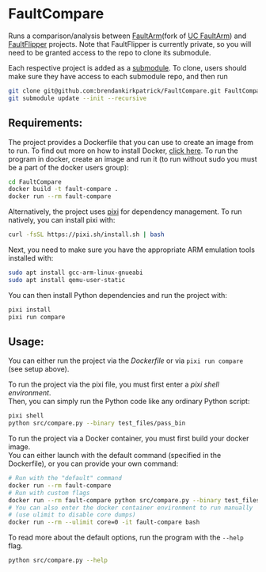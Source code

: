 # FaultCompare
Runs a comparison/analysis between [FaultArm](https://github.com/brendankirkpatrick/FaultArm)(fork of [UC FaultArm](https://github.com/UCdasec/FaultArm)) and
[FaultFlipper](https://github.com/UCdasec/FaultFlipper) projects. Note that FaultFlipper is currently private, so you will need to be granted access to the repo to clone its submodule.

Each respective project is added as a [submodule](https://git-scm.com/book/en/v2/Git-Tools-Submodules). To clone, users should make sure they have access to each submodule repo, and then run
```bash
git clone git@github.com:brendankirkpatrick/FaultCompare.git FaultCompare/
git submodule update --init --recursive
```

## Requirements:
The project provides a Dockerfile that you can use to create an image from to run. To find out more on how to install Docker, [click here](https://docs.docker.com/engine/install/).
To run the program in docker, create an image and run it (to run without sudo you must be a part of the docker users group):
```bash
cd FaultCompare
docker build -t fault-compare .
docker run --rm fault-compare
```

Alternatively, the project uses [pixi](https://github.com/prefix-dev/pixi) for dependency management. To run natively, you can install pixi with:
```bash
curl -fsSL https://pixi.sh/install.sh | bash
```
Next, you need to make sure you have the appropriate ARM emulation tools installed with:
```bash
sudo apt install gcc-arm-linux-gnueabi
sudo apt install qemu-user-static
```
You can then install Python dependencies and run the project with:
```bash
pixi install
pixi run compare
```

## Usage:
You can either run the project via the *Dockerfile* or via `pixi run compare` (see setup above).

To run the project via the pixi file, you must first enter a *pixi shell environment*.\
Then, you can simply run the Python code like any ordinary Python script:
```bash 
pixi shell
python src/compare.py --binary test_files/pass_bin
```

To run the project via a Docker container, you must first build your docker image.\
You can either launch with the default command (specified in the Dockerfile), or you can provide your own command:
```bash 
# Run with the "default" command
docker run --rm fault-compare
# Run with custom flags
docker run --rm fault-compare python src/compare.py --binary test_files/pass_bin
# You can also enter the docker container environment to run manually
# (use ulimit to disable core dumps)
docker run --rm --ulimit core=0 -it fault-compare bash
```

To read more about the default options, run the program with the `--help` flag.
```bash 
python src/compare.py --help
```
